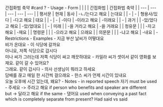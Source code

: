 간접화범 축약 #card
?
	- Usage
	- Form
		  |     |     |     | 간접화법 | 간접화법 축약 |
		  | --- | --- | --- | --- | --- |
		  | 평서문 | 현재  | 동사  | \-ㄴ/는다고 해요 | 는대요 |
		  | \-  | \-  | 형용사/있다 | \-다고 해요 | 대요  |
		  | \-  | \-  | \-이다 | \-이라고 해요 | \-이래요 |
		  | \-  | 과거  |     | \-았/었다고 해요 | \-았/었대요 |
		  | \-  | 미래  |     | \-을 거라고 해요 | \-을 거래요 |
		  | 청유문 |     |     | \-자고 해요 | \-재요 |
		  | 명령문 |     |     | \-으라고 해요 | 으래요 |
		  | 의문문 |     |     | \-냐고 해요 | \-내요 |
	- Restrictions
	- Examples
		- 지금 부산 날씨가 어떻대요  
		  비가 온대요
		- 이 식당에 갈까요  
		  아니요, 저쪽 식당으로 갑시다  
		  미나 씨가 그러는데 저쪽 식당이 싸고 깨끗하대요
		- 카밀라 씨가 셋이서 같이 영화를 보재요. 같이 갈 수 있어요?  
		  그래요. 같이 갑시다
		- 의사 선생님이 뭐라고 하세요  
		  담배를 끊고 매일 한 시간씩 걸으래요
		- 한스 씨가 언제 시간이 있내요  
		  오늘 오후에 시간 있는데, 왜요?
	- Notes
		- in reported speech 자기 must be used
		- 주세요 -> 주라고 해요 if person who benefits and speaker are different  
		  but -> 달라고 해요 if the same
		- 댔어요 used when conveying a past fact which is completely separate from present? Had said vs said